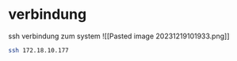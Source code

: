 # verbindung
ssh verbindung zum system
![[Pasted image 20231219101933.png]]
```bash
ssh 172.18.10.177
```

